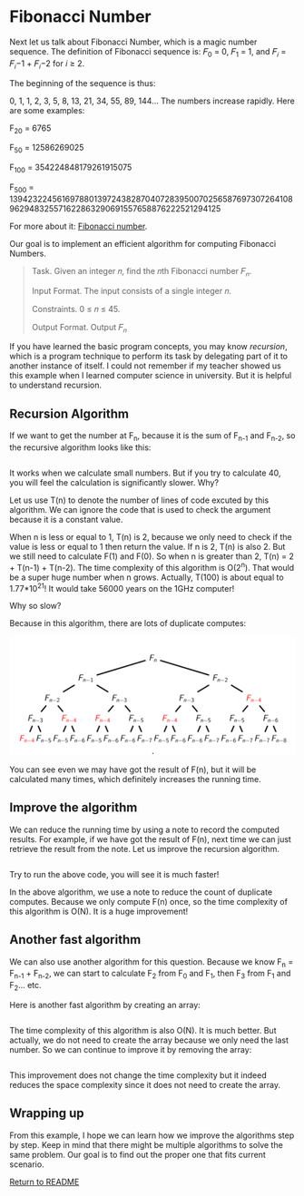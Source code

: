 # Fibonacci Number

Next let us talk about Fibonacci Number, which is a magic number sequence. The definition of Fibonacci sequence is: 𝐹<sub>0</sub> = 0, 𝐹<sub>1</sub> = 1, and 𝐹<sub>𝑖</sub> = 𝐹<sub>𝑖</sub>−1 + 𝐹<sub>𝑖</sub>−2 for 𝑖 ≥ 2.

The beginning of the sequence is thus:

0, 1, 1, 2, 3, 5, 8, 13, 21, 34, 55, 89, 144... The numbers increase rapidly. Here are some examples:

F<sub>20</sub> = 6765

F<sub>50</sub> = 12586269025

F<sub>100</sub> = 354224848179261915075

F<sub>500</sub> = 139423224561697880139724382870407283950070256587697307264108962948325571622863290691557658876222521294125  

For more about it: [Fibonacci number](https://en.wikipedia.org/wiki/Fibonacci_number).

Our goal is to implement an efficient algorithm for computing Fibonacci Numbers.

> Task. Given an integer 𝑛, find the 𝑛th Fibonacci number 𝐹<sub>𝑛</sub>.
> 
> Input Format. The input consists of a single integer 𝑛.
> 
> Constraints. 0 ≤ 𝑛 ≤ 45.
> 
> Output Format. Output 𝐹<sub>𝑛</sub>  

If you have learned the basic program concepts, you may know *recursion*, which is a program technique to perform its task by delegating part of it to another instance of itself. I could not remember if my teacher showed us this example when I learned computer science in university. But it is helpful to understand recursion.

## Recursion Algorithm

If we want to get the number at F<sub>n</sub>, because it is the sum of F<sub>n-1</sub> and F<sub>n-2</sub>, so the recursive algorithm looks like this:

``` cs --region calculate-fibonacci-naive --source-file ../../src/FunCoding.LearnCSharpAlgorithms/Warmup/FibonacciNumber.cs --project ../../src/FunCoding.LearnCSharpAlgorithms/FunCoding.LearnCSharpAlgorithms.csproj

```

It works when we calculate small numbers. But if you try to calculate 40, you will feel the calculation is significantly slower. Why?

Let us use T(n) to denote the number of lines of code excuted by this algorithm. We can ignore the code that is used to check the argument because it is a constant value.

When n is less or equal to 1, T(n) is 2, because we only need to check if the value is less or equal to 1 then return the value. If n is 2, T(n) is also 2. But we still need to calculate F(1) and F(0). So when n is greater than 2, T(n) = 2 + T(n-1) + T(n-2). The time complexity of this algorithm is O(2<sup>n</sup>). That would be a super huge number when n grows. Actually, T(100) is about equal to 1.77*10<sup>21</sup>! It would take 56000 years on the 1GHz computer!

Why so slow?

Because in this algorithm, there are lots of duplicate computes:

![image-20200514100609688](assets/image-20200514100609688.png)

You can see even we may have got the result of F(n), but it will be calculated many times, which definitely increases the running time.

## Improve the algorithm

We can reduce the running time by using a note to record the computed results. For example, if we have got the result of F(n), next time we can just retrieve the result from the note. Let us improve the recursion algorithm.

``` cs --region calculate-fibonacci-note --source-file ../../src/FunCoding.LearnCSharpAlgorithms/Warmup/FibonacciNumber.cs --project ../../src/FunCoding.LearnCSharpAlgorithms/FunCoding.LearnCSharpAlgorithms.csproj

```

Try to run the above code, you will see it is much faster!

In the above algorithm, we use a note to reduce the count of duplicate computes. Because we only compute F(n) once, so the time complexity of this algorithm is O(N). It is a huge improvement!

## Another fast algorithm

We can also use another algorithm for this question. Because we know F<sub>n</sub> = F<sub>n-1</sub> + F<sub>n-2</sub>, we can start to calculate F<sub>2</sub> from F<sub>0</sub> and F<sub>1</sub>, then F<sub>3</sub> from F<sub>1</sub> and F<sub>2</sub>... etc.

Here is another fast algorithm by creating an array:

``` cs --region calculate-fibonacci-array --source-file ../../src/FunCoding.LearnCSharpAlgorithms/Warmup/FibonacciNumber.cs --project ../../src/FunCoding.LearnCSharpAlgorithms/FunCoding.LearnCSharpAlgorithms.csproj

```

The time complexity of this algorithm is also O(N). It is much better. But actually, we do not need to create the array because we only need the last number. So we can continue to improve it by removing the array:

``` cs --region calculate-fibonacci-without-array --source-file ../../src/FunCoding.LearnCSharpAlgorithms/Warmup/FibonacciNumber.cs --project ../../src/FunCoding.LearnCSharpAlgorithms/FunCoding.LearnCSharpAlgorithms.csproj

```

This improvement does not change the time complexity but it indeed reduces the space complexity since it does not need to create the array.

## Wrapping up

From this example, I hope we can learn how we improve the algorithms step by step. Keep in mind that there might be multiple algorithms to solve the same problem. Our goal is to find out the proper one that fits current scenario.

[Return to README](../../README.md)